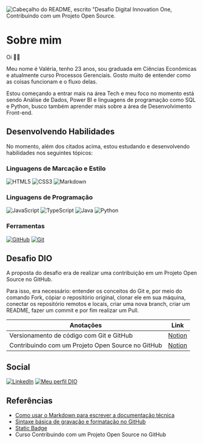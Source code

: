 ![Cabeçalho do README, escrito "Desafio Digital Innovation One, Contribuindo com um Projeto Open Source.](/Dio%20projeto.png)
# Sobre mim
Oi 👋🏽

Meu nome é Valéria, tenho 23 anos, sou graduada em Ciências Econômicas e atualmente curso Processos Gerenciais. Gosto muito de entender como as coisas funcionam e o fluxo delas.

Estou começando a entrar mais na área Tech e meu foco no momento está sendo Análise de Dados, Power BI e linguagens de programação como SQL e Python, busco também aprender mais sobre a área de Desenvolvimento Front-end.

## Desenvolvendo Habilidades
No momento, além dos citados acima, estou estudando e desenvolvendo habilidades nos seguintes tópicos:

### Linguagens de Marcação e Estilo
![HTML5](https://img.shields.io/badge/HTML5-000?style=for-the-badge&logo=html5)
![CSS3](https://img.shields.io/badge/CSS3-000?style=for-the-badge&logo=css3&logoColor=264CE4)
![Markdown](https://img.shields.io/badge/Markdown-000?style=for-the-badge&logo=markdown)

### Linguagens de Programação
![JavaScript](https://img.shields.io/badge/JavaScript-000?style=for-the-badge&logo=javascript)
![TypeScript](https://img.shields.io/badge/TypeScript-000?style=for-the-badge&logo=typescript)
![Java](https://img.shields.io/badge/Java-000?style=for-the-badge&logo=java)
![Python](https://img.shields.io/badge/Python-000?style=for-the-badge&logo=python)

### Ferramentas
[![GitHub](https://img.shields.io/badge/GitHub-000?style=for-the-badge&logo=github&logoColor=30A3DC)](https://docs.github.com/)
[![Git](https://img.shields.io/badge/Git-000?style=for-the-badge&logo=git&logoColor=E94D5F)](https://git-scm.com/doc) 

## Desafio DIO

A proposta do desafio era de realizar uma contribuição em um Projeto Open Source no GitHub. 

Para isso, era necessário: entender os conceitos do Git e, por meio do comando Fork, cópiar o repositório original, clonar ele em sua máquina, conectar os repositório remotos e locais, criar uma nova branch, criar um README, fazer um commit e por fim realizar um Pull.


| Anotações | Link |
|---|---|
|Versionamento de código com Git e GitHub|[Notion](https://vallvieira.notion.site/Versionamento-de-c-digo-com-Git-e-GitHub-fed2e6705511475689c3186d1484f675?pvs=4)
|Contribuindo com um Projeto Open Source no GitHub|[Notion](https://vallvieira.notion.site/Contribuindo-com-um-Projeto-Open-Source-no-GitHub-830dedc58577419c9e85e1850812aabf?pvs=4)

## Social

[![LinkedIn](https://img.shields.io/badge/LinkedIn-000?style=for-the-badge&logo=linkedin&logoColor=0E76A8)](https://www.linkedin.com/in/valeria-lvieira/)
[![Meu perfil DIO](https://img.shields.io/badge/-Meu%20Perfil%20DIO-black?style=for-the-badge&link=https%3A%2F%2Fdio.me%2Fusers%2Fvaleria_devieira)](https://www.dio.me/users/valeria_devieira)

## Referências
- [Como usar o Markdown para escrever a documentação técnica](https://experienceleague.adobe.com/docs/contributor/contributor-guide/writing-essentials/markdown.html?lang=pt-BR#:~:text=%C3%89%20poss%C3%ADvel%20criar%20tabelas%20usando,que%20ela%20seja%20renderizada%20corretamente.&text=Tabelas%20simples%20funcionam%20adequadamente%20no%20Markdown.)
- [Sintaxe básica de gravação e formatação no GitHub](https://docs.github.com/pt/get-started/writing-on-github/getting-started-with-writing-and-formatting-on-github/basic-writing-and-formatting-syntax#links)
- [Static Badge](https://shields.io/badges/static-badge)
- Curso Contribuindo com um Projeto Open Source no GitHub